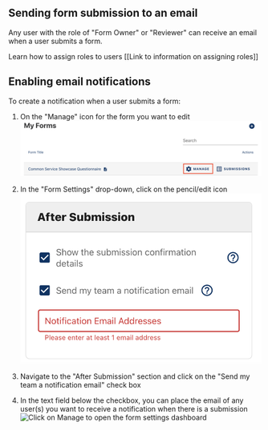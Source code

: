 ## Sending form submission to an email

Any user with the role of "Form Owner" or "Reviewer" can receive an email when a user submits a form.

Learn how to assign roles to users [[Link to information on assigning roles]]

## Enabling email notifications

To create a notification when a user submits a form:

1. On the "Manage" icon for the form you want to edit
![Click on Manage to open the form settings dashboard](images/manage-form.png)

1. In the "Form Settings" drop-down, click on the pencil/edit icon
![Click on Manage to open the form settings dashboard](images/notifications-after-submission.png)
1. Navigate to the "After Submission" section and click on the "Send my team a notification email" check box
1. In the text field below the checkbox, you can place the email of any user(s) you want to receive a notification when there is a submission
![Click on Manage to open the form settings dashboard](images/notifications-form.edit.png)
